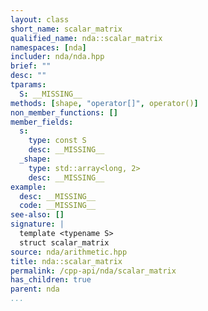 ```yaml
---
layout: class
short_name: scalar_matrix
qualified_name: nda::scalar_matrix
namespaces: [nda]
includer: nda/nda.hpp
brief: ""
desc: ""
tparams:
  S: __MISSING__
methods: [shape, "operator[]", operator()]
non_member_functions: []
member_fields:
  s:
    type: const S
    desc: __MISSING__
  _shape:
    type: std::array<long, 2>
    desc: __MISSING__
example:
  desc: __MISSING__
  code: __MISSING__
see-also: []
signature: |
  template <typename S>
  struct scalar_matrix
source: nda/arithmetic.hpp
title: nda::scalar_matrix
permalink: /cpp-api/nda/scalar_matrix
has_children: true
parent: nda
...
```


